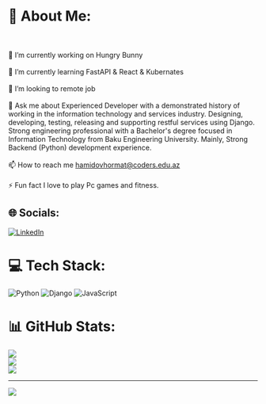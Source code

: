 # 💫 About Me:
<br><br>🔭 I’m currently working on Hungry Bunny<br><br>🌱 I’m currently learning FastAPI & React & Kubernates<br><br>👯 I’m looking to remote job<br><br>💬 Ask me about Experienced Developer with a demonstrated history of working in the information technology and services industry. Designing, developing, testing, releasing and supporting restful services using Django. Strong engineering professional with a Bachelor's degree focused in Information Technology from Baku Engineering University. Mainly, Strong Backend (Python) development experience.<br><br>📫 How to reach me hamidovhormat@coders.edu.az<br><br>⚡ Fun fact I love to play Pc games and fitness.<br>


## 🌐 Socials:
[![LinkedIn](https://img.shields.io/badge/LinkedIn-%230077B5.svg?logo=linkedin&logoColor=white)](https://linkedin.com/in/hormat-hamidov-8b02a321a) 

# 💻 Tech Stack:
![Python](https://img.shields.io/badge/python-3670A0?style=for-the-badge&logo=python&logoColor=ffdd54) ![Django](https://img.shields.io/badge/django-%23092E20.svg?style=for-the-badge&logo=django&logoColor=white) ![JavaScript](https://img.shields.io/badge/javascript-%23323330.svg?style=for-the-badge&logo=javascript&logoColor=%23F7DF1E)
# 📊 GitHub Stats:
![](https://github-readme-stats.vercel.app/api?username=hormathamidov&theme=dark&hide_border=false&include_all_commits=false&count_private=false)<br/>
![](https://github-readme-streak-stats.herokuapp.com/?user=hormathamidov&theme=dark&hide_border=false)<br/>
![](https://github-readme-stats.vercel.app/api/top-langs/?username=hormathamidov&theme=dark&hide_border=false&include_all_commits=false&count_private=false&layout=compact)

---
[![](https://visitcount.itsvg.in/api?id=hormathamidov&icon=0&color=0)](https://visitcount.itsvg.in)

<!-- Proudly created with GPRM ( https://gprm.itsvg.in ) -->
